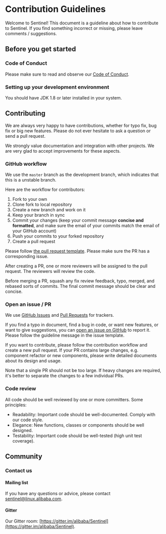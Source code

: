 # Contribution Guidelines

Welcome to Sentinel! This document is a guideline about how to contribute to Sentinel.
If you find something incorrect or missing, please leave comments / suggestions.

## Before you get started

### Code of Conduct

Please make sure to read and observe our [Code of Conduct](https://github.com/alibaba/Sentinel/blob/master/CODE_OF_CONDUCT.md).

### Setting up your development environment

You should have JDK 1.8 or later installed in your system.

## Contributing

We are always very happy to have contributions, whether for typo fix, bug fix or big new features.
Please do not ever hesitate to ask a question or send a pull request.

We strongly value documentation and integration with other projects.
We are very glad to accept improvements for these aspects.

### GitHub workflow

We use the `master` branch as the development branch, which indicates that this is a unstable branch.

Here are the workflow for contributors:

1. Fork to your own
2. Clone fork to local repository
3. Create a new branch and work on it
4. Keep your branch in sync
5. Commit your changes (keep your commit message **concise and formatted**, and make sure the email of your commits match the email of your GitHub account)
6. Push your commits to your forked repository
7. Create a pull request

Please follow [the pull request template](https://github.com/alibaba/Sentinel/blob/master/.github/PULL_REQUEST_TEMPLATE.md).
Please make sure the PR has a corresponding issue.

After creating a PR, one or more reviewers will be assigned to the pull request.
The reviewers will review the code.

Before merging a PR, squash any fix review feedback, typo, merged, and rebased sorts of commits.
The final commit message should be clear and concise.

### Open an issue / PR

We use [GitHub Issues](https://github.com/alibaba/Sentinel/issues) and [Pull Requests](https://github.com/alibaba/Sentinel/pulls) for trackers.

If you find a typo in document, find a bug in code, or want new features, or want to give suggestions,
you can [open an issue on GitHub](https://github.com/alibaba/Sentinel/issues/new) to report it.
Please follow the guideline message in the issue template.

If you want to contribute, please follow the contribution workflow and create a new pull request.
If your PR contains large changes, e.g. component refactor or new components, please write detailed documents
about its design and usage.

Note that a single PR should not be too large. If heavy changes are required, it's better to separate the changes
to a few individual PRs.

### Code review

All code should be well reviewed by one or more committers. Some principles:

- Readability: Important code should be well-documented. Comply with our code style.
- Elegance: New functions, classes or components should be well designed.
- Testability: Important code should be well-tested (high unit test coverage).

## Community

### Contact us

#### Mailing list

If you have any questions or advice, please contact sentinel@linux.alibaba.com.

#### Gitter

Our Gitter room: [https://gitter.im/alibaba/Sentinel](https://gitter.im/alibaba/Sentinel).